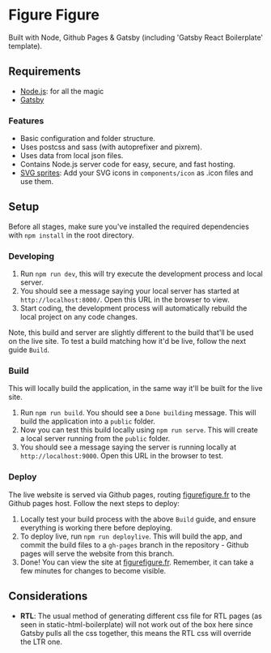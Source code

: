 # Figure Figure 

Built with Node, Github Pages & Gatsby (including 'Gatsby React Boilerplate' template).

## Requirements

*  [Node.js](http://nodejs.org): for all the magic
*  [Gatsby](https://www.gatsbyjs.org/docs/)

### Features

* Basic configuration and folder structure.
* Uses postcss and sass (with autoprefixer and pixrem).
* Uses data from local json files.
* Contains Node.js server code for easy, secure, and fast hosting.
* [SVG sprites](https://css-tricks.com/svg-sprites-use-better-icon-fonts/): Add your SVG icons in `components/icon` as .icon files and use them.

## Setup

Before all stages, make sure you've installed the required dependencies with `npm install` in the root directory.

### Developing

1. Run `npm run dev`, this will try execute the development process and local server.
1. You should see a message saying your local server has started at `http://localhost:8000/`. Open this URL in the browser to view.
1. Start coding, the development process will automatically rebuild the local project on any code changes.

Note, this build and server are slightly different to the build that'll be used on the live site. To test a build matching how it'd be live, follow the next guide `Build`.

### Build

This will locally build the application, in the same way it'll be built for the live site.

1. Run `npm run build`. You should see a `Done building` message. This will build the application into a `public` folder.
1. Now you can test this build locally using `npm run serve`. This will create a local server running from the `public` folder.
1. You should see a message saying the server is running locally at `http://localhost:9000`. Open this URL in the browser to test.


### Deploy

The live website is served via Github pages, routing [figurefigure.fr](figurefigure.fr) to the Github pages host. Follow the next steps to deploy:

1. Locally test your build process with the above `Build` guide, and ensure everything is working there before deploying.
1. To deploy live, run `npm run deploylive`. This will build the app, and commit the build files to a `gh-pages` branch in the repository - Github pages will serve the website from this branch.
1. Done! You can view the site at [figurefigure.fr](figurefigure.fr). Remember, it can take a few minutes for changes to become visible.

## Considerations

* **RTL**: The usual method of generating different css file for RTL pages (as seen in static-html-boilerplate) will not work out of the box here since Gatsby pulls all the css together, this means the RTL css will override the LTR one.
